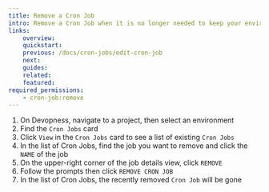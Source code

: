 ```yaml
---
title: Remove a Cron Job
intro: Remove a Cron Job when it is no longer needed to keep your environment organized.
links:
    overview:
    quickstart:
    previous: /docs/cron-jobs/edit-cron-job
    next:
    guides:
    related:
    featured:
required_permissions:
    - cron-job:remove
---
```


1. On Devopness, navigate to a project, then select an environment
1. Find the `Cron Jobs` card
1. Click `View` in the `Cron Jobs` card to see a list of existing `Cron Jobs`
1. In the list of Cron Jobs, find the job you want to remove and click the `NAME` of the job
1. On the upper-right corner of the job details view, click `REMOVE`
1. Follow the prompts then click `REMOVE CRON JOB`
1. In the list of Cron Jobs, the recently removed `Cron Job` will be gone
